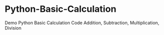# Python-Basic-Calculation
Demo Python Basic Calculation Code Addition, Subtraction, Multiplication, Division
